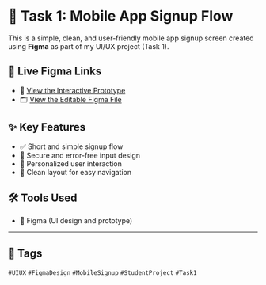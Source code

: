# 📱 Task 1: Mobile App Signup Flow

This is a simple, clean, and user-friendly mobile app signup screen created using **Figma** as part of my UI/UX project (Task 1).

## 🔗 Live Figma Links

- 🎯 [View the Interactive Prototype](https://www.figma.com/proto/DPkw644vtb9PSLlUkR5SEz/NETFLIXXX?node-id=0-16&p=f&t=RMpf11jWNpT15sLd-1&scaling=scale-down&content-scaling=fixed&page-id=0%3A1&starting-point-node-id=0%3A3)
- 🗂️ [View the Editable Figma File](https://www.figma.com/design/DPkw644vtb9PSLlUkR5SEz/NETFLIXXX?node-id=0-1&t=hlzI14J30bTwb0UW-1)

## ✨ Key Features

- ✅ Short and simple signup flow  
- 🔐 Secure and error-free input design  
- 👤 Personalized user interaction  
- 🧭 Clean layout for easy navigation  

## 🛠 Tools Used

- 🎨 Figma (UI design and prototype)

---

## 📌 Tags

`#UIUX` `#FigmaDesign` `#MobileSignup` `#StudentProject` `#Task1`

